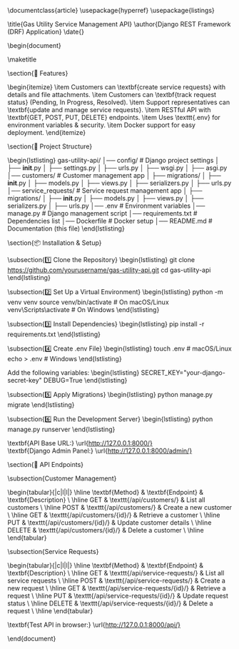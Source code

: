 \documentclass{article}
\usepackage{hyperref}
\usepackage{listings}

\title{Gas Utility Service Management API}
\author{Django REST Framework (DRF) Application}
\date{}

\begin{document}

\maketitle

\section{📌 Features}

\begin{itemize}
    \item Customers can \textbf{create service requests} with details and file attachments.
    \item Customers can \textbf{track request status} (Pending, In Progress, Resolved).
    \item Support representatives can \textbf{update and manage service requests}.
    \item RESTful API with \textbf{GET, POST, PUT, DELETE} endpoints.
    \item Uses \texttt{.env} for environment variables \& security.
    \item Docker support for easy deployment.
\end{itemize}

\section{📂 Project Structure}

\begin{lstlisting}
gas-utility-api/
│── config/                  # Django project settings
│   ├── __init__.py
│   ├── settings.py
│   ├── urls.py
│   ├── wsgi.py
│   ├── asgi.py
│── customers/               # Customer management app
│   ├── migrations/
│   ├── __init__.py
│   ├── models.py
│   ├── views.py
│   ├── serializers.py
│   ├── urls.py
│── service_requests/        # Service request management app
│   ├── migrations/
│   ├── __init__.py
│   ├── models.py
│   ├── views.py
│   ├── serializers.py
│   ├── urls.py
│── .env                     # Environment variables
│── manage.py                # Django management script
│── requirements.txt         # Dependencies list
│── Dockerfile               # Docker setup
│── README.md                # Documentation (this file)
\end{lstlisting}

\section{📦 Installation \& Setup}

\subsection{1️⃣ Clone the Repository}
\begin{lstlisting}
git clone https://github.com/yourusername/gas-utility-api.git
cd gas-utility-api
\end{lstlisting}

\subsection{2️⃣ Set Up a Virtual Environment}
\begin{lstlisting}
python -m venv venv
source venv/bin/activate  # On macOS/Linux
venv\Scripts\activate     # On Windows
\end{lstlisting}

\subsection{3️⃣ Install Dependencies}
\begin{lstlisting}
pip install -r requirements.txt
\end{lstlisting}

\subsection{4️⃣ Create .env File}
\begin{lstlisting}
touch .env  # macOS/Linux
echo > .env  # Windows
\end{lstlisting}

Add the following variables:
\begin{lstlisting}
SECRET_KEY="your-django-secret-key"
DEBUG=True
\end{lstlisting}

\subsection{5️⃣ Apply Migrations}
\begin{lstlisting}
python manage.py migrate
\end{lstlisting}

\subsection{6️⃣ Run the Development Server}
\begin{lstlisting}
python manage.py runserver
\end{lstlisting}

\textbf{API Base URL:} \url{http://127.0.0.1:8000/}  
\textbf{Django Admin Panel:} \url{http://127.0.0.1:8000/admin/}

\section{🚀 API Endpoints}

\subsection{Customer Management}

\begin{tabular}{|c|l|l|}
\hline
\textbf{Method} & \textbf{Endpoint} & \textbf{Description} \\ \hline
GET    & \texttt{/api/customers/}         & List all customers     \\ \hline
POST   & \texttt{/api/customers/}         & Create a new customer  \\ \hline
GET    & \texttt{/api/customers/\{id\}/}  & Retrieve a customer    \\ \hline
PUT    & \texttt{/api/customers/\{id\}/}  & Update customer details \\ \hline
DELETE & \texttt{/api/customers/\{id\}/}  & Delete a customer      \\ \hline
\end{tabular}

\subsection{Service Requests}

\begin{tabular}{|c|l|l|}
\hline
\textbf{Method} & \textbf{Endpoint} & \textbf{Description} \\ \hline
GET    & \texttt{/api/service-requests/}         & List all service requests \\ \hline
POST   & \texttt{/api/service-requests/}         & Create a new request      \\ \hline
GET    & \texttt{/api/service-requests/\{id\}/}  & Retrieve a request        \\ \hline
PUT    & \texttt{/api/service-requests/\{id\}/}  & Update request status     \\ \hline
DELETE & \texttt{/api/service-requests/\{id\}/}  & Delete a request          \\ \hline
\end{tabular}

\textbf{Test API in browser:} \url{http://127.0.0.1:8000/api/}
 

\end{document}

